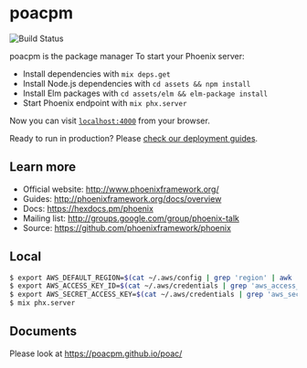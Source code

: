# poacpm
![Build Status](https://codebuild.ap-northeast-1.amazonaws.com/badges?uuid=eyJlbmNyeXB0ZWREYXRhIjoiUHVPOUZFL1E4a3ltVk44eW1xbTY1WGhRSUNhbzFkRW9Xa2g0bjBDalN1OUhidEJVb0JzS1A1YnBUYnU3QitOSkxVV1d6NDhHVC94UlNDNEEwVGpFNjZFPSIsIml2UGFyYW1ldGVyU3BlYyI6IkpHOXc0L3U2aXp2M0FpN3AiLCJtYXRlcmlhbFNldFNlcmlhbCI6MX0%3D&branch=master)

poacpm is the package manager
To start your Phoenix server:

  * Install dependencies with `mix deps.get`
  * Install Node.js dependencies with `cd assets && npm install`
  * Install Elm packages with `cd assets/elm && elm-package install`
  * Start Phoenix endpoint with `mix phx.server`

Now you can visit [`localhost:4000`](http://localhost:4000) from your browser.

Ready to run in production? Please [check our deployment guides](http://www.phoenixframework.org/docs/deployment).

## Learn more

  * Official website: http://www.phoenixframework.org/
  * Guides: http://phoenixframework.org/docs/overview
  * Docs: https://hexdocs.pm/phoenix
  * Mailing list: http://groups.google.com/group/phoenix-talk
  * Source: https://github.com/phoenixframework/phoenix

## Local
```bash
$ export AWS_DEFAULT_REGION=$(cat ~/.aws/config | grep 'region' | awk '{printf $3}')
$ export AWS_ACCESS_KEY_ID=$(cat ~/.aws/credentials | grep 'aws_access_key_id' | awk '{printf $3}')
$ export AWS_SECRET_ACCESS_KEY=$(cat ~/.aws/credentials | grep 'aws_secret_access_key' | awk '{printf $3}')
$ mix phx.server
```

## Documents
Please look at https://poacpm.github.io/poac/
